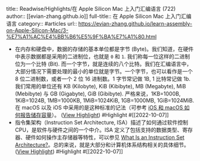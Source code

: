 title:: Readwise/Highlights/在 Apple Silicon Mac 上入门汇编语言 (722)
author:: [[evian-zhang.github.io]]
full-title:: 在 Apple Silicon Mac 上入门汇编语言
category:: #articles
url:: https://evian-zhang.github.io/learn-assembly-on-Apple-Silicon-Mac/3-%E7%A1%AC%E4%BB%B6%E5%9F%BA%E7%A1%80.html

- 在内存和硬盘中，数据的存储的基本单位都是字节 (Byte)。我们知道，在硬件中表示数据都是采用的二进制位，也就是 `0` 和 `1`. 我们称每一位这样的二进制位为一个比特 (Bit). 而一个字节，就是连续的八个比特。我们在汇编语言中，大部分情况下需要处理的最小的单位就是字节。一个字节，也可以看作是一个 8 位二进制数，或者一个 2 位 16 进制数。1 字节常记做 1B, 1 比特常记做 1b. 我们常用的单位还有 KB (Kilobyte), KiB (Kibibyte), MB (Megabyte), MiB (Mebibyte) 与 GB (Gigabyte), GiB (Gibibyte). 严格来说，1KB=1000B, 1KiB=1024B, 1MB=1000KB, 1MiB=1024KiB, 1GB=1000MB, 1GiB=1024MiB. 在 macOS 以及 iOS 中采用的是这种标准的记法（可参考 [iOS 和 macOS 如何报告储存容量](https://support.apple.com/zh-cn/HT201402#decimal)）。 ([View Highlight](https://read.readwise.io/read/01geqcqnc0q86e9k4p7gvcczpm)) #Highlight #[[2022-10-07]]
- 指令集架构（Instruction Set Architecture, ISA）描述了如何通过软件控制 CPU，是软件与硬件之间的一个中介。ISA 定义了包括支持的数据类型、寄存器、硬件如何操作主存储器等特性，可以参见 [What Is an Instruction Set Architecture?](https://www.arm.com/glossary/isa)。总的来说，就是大部分和计算机体系结构相关的具体细节。 ([View Highlight](https://read.readwise.io/read/01geqcr3agw88n9rsmgeqv4r1a)) #Highlight #[[2022-10-07]]